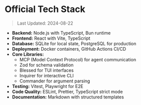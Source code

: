 # Official Tech Stack
> Last Updated: 2024-08-22

- **Backend:** Node.js with TypeScript, Bun runtime
- **Frontend:** React with Vite, TypeScript
- **Database:** SQLite for local state, PostgreSQL for production
- **Deployment:** Docker containers, GitHub Actions CI/CD
- **Core Libraries:** 
  - MCP (Model Context Protocol) for agent communication
  - Zod for schema validation
  - Blessed for TUI interfaces
  - Inquirer for interactive CLI
  - Commander for argument parsing
- **Testing:** Vitest, Playwright for E2E
- **Code Quality:** ESLint, Prettier, TypeScript strict mode
- **Documentation:** Markdown with structured templates